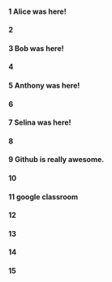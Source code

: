 #### 1 Alice was here!
#### 2
#### 3 Bob was here!
#### 4
#### 5 Anthony was here!
#### 6
#### 7 Selina was here!
#### 8
#### 9 Github is really awesome.
#### 10
#### 11 google classroom
#### 12
#### 13
#### 14
#### 15